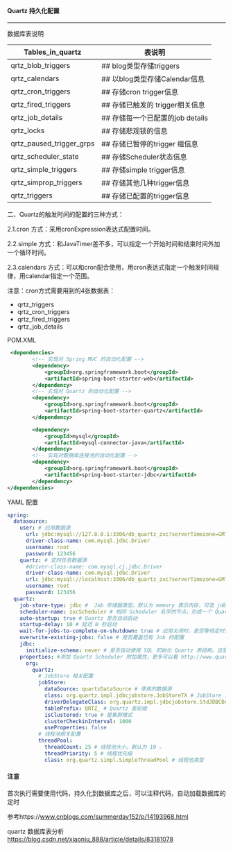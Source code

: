  
 
#### Quartz 持久化配置

---------------------

数据库表说明

| Tables_in_quartz         | 表说明                          |
|--------------------------|--------------------------------|
| qrtz_blob_triggers       |## blog类型存储triggers           |
| qrtz_calendars           |## 以blog类型存储Calendar信息      |
| qrtz_cron_triggers       |## 存储cron trigger信息           |
| qrtz_fired_triggers      |## 存储已触发的 trigger相关信息     |
| qrtz_job_details         |## 存储每一个已配置的job details    |
| qrtz_locks               |## 存储悲观锁的信息                 |
| qrtz_paused_trigger_grps |## 存储已暂停的trigger 组信息       |
| qrtz_scheduler_state     |## 存储Scheduler状态信息           |
| qrtz_simple_triggers     |## 存储simple trigger信息         |
| qrtz_simprop_triggers    |## 存储其他几种trigger信息         |
| qrtz_triggers            |## 存储已配置的trigger信息         |

二、Quartz的触发时间的配置的三种方式：

2.1.cron 方式：采用cronExpression表达式配置时间。

2.2.simple 方式：和JavaTimer差不多，可以指定一个开始时间和结束时间外加一个循环时间。

2.3.calendars 方式：可以和cron配合使用，用cron表达式指定一个触发时间规律，用calendar指定一个范围。


注意：cron方式需要用到的4张数据表：

- qrtz_triggers
- qrtz_cron_triggers
- qrtz_fired_triggers
- qrtz_job_details

POM.XML

```xml
 <dependencies>
        <!-- 实现对 Spring MVC 的自动化配置 -->
        <dependency>
            <groupId>org.springframework.boot</groupId>
            <artifactId>spring-boot-starter-web</artifactId>
        </dependency>
        <!-- 实现对 Quartz 的自动化配置 -->
        <dependency>
            <groupId>org.springframework.boot</groupId>
            <artifactId>spring-boot-starter-quartz</artifactId>
        </dependency>

        <dependency>
            <groupId>mysql</groupId>
            <artifactId>mysql-connector-java</artifactId>
        </dependency>
        <!-- 实现对数据库连接池的自动化配置 -->
        <dependency>
            <groupId>org.springframework.boot</groupId>
            <artifactId>spring-boot-starter-jdbc</artifactId>
        </dependency>
</dependencies>
```

YAML 配置

```yaml
spring:
  datasource:
    user: # 应用数据源
      url: jdbc:mysql://127.0.0.1:3306/db_quartz_zxc?serverTimezone=GMT%2b8&useSSL=false&Unicode=true&characterEncoding=utf8&autoReconnectForPools=true&allowMultiQueries=true&rewriteBatchedStatements=true
      driver-class-name: com.mysql.jdbc.Driver
      username: root
      password: 123456
    quartz: # 定时任务数据源
      #driver-class-name: com.mysql.cj.jdbc.Driver
      driver-class-name: com.mysql.jdbc.Driver
      url: jdbc:mysql://localhost:3306/db_quartz_zxc?serverTimezone=GMT%2b8&useSSL=false&Unicode=true&characterEncoding=utf8&autoReconnectForPools=true&allowMultiQueries=true&rewriteBatchedStatements=true
      username: root
      password: 123456
  quartz:
    job-store-type: jdbc #  Job 存储器类型。默认为 memory 表示内存，可选 jdbc 使用数据库。
    scheduler-name: zxcScheduler # 相同 Scheduler 名字的节点，形成一个 Quartz 集群。默认为 schedulerName
    auto-startup: true # Quartz 是否自动启动
    startup-delay: 10 # 延迟 N 秒启动
    wait-for-jobs-to-complete-on-shutdown: true # 应用关闭时，是否等待定时任务执行完成。默认为 false ，建议设置为 true
    overwrite-existing-jobs: false # 是否覆盖已有 Job 的配置
    jdbc:
      initialize-schema: never # 是否自动使用 SQL 初始化 Quartz 表结构。这里设置成 never ，我们手动创建表结构。always 开发测试环境随便搞,每次会清除数据，生产使用never
    properties: #添加 Quartz Scheduler 附加属性，更多可以看 http://www.quartz-scheduler.org/documentation/2.4.0-SNAPSHOT/configuration.html 文档
      org:
        quartz:
          # JobStore 相关配置
          jobStore:
            dataSource: quartzDataSource # 使用的数据源
            class: org.quartz.impl.jdbcjobstore.JobStoreTX # JobStore 实现类
            driverDelegateClass: org.quartz.impl.jdbcjobstore.StdJDBCDelegate
            tablePrefix: QRTZ_ # Quartz 表前缀
            isClustered: true # 是集群模式
            clusterCheckinInterval: 1000
            useProperties: false
          # 线程池相关配置
          threadPool:
            threadCount: 25 # 线程池大小。默认为 10 。
            threadPriority: 5 # 线程优先级
            class: org.quartz.simpl.SimpleThreadPool # 线程池类型
```

#### 注意

首次执行需要使用代码，持久化到数据库之后，可以注释代码，自动加载数据库的定时







 
 参考https://www.cnblogs.com/summerday152/p/14193968.html
 
 quartz 数据库表分析 https://blog.csdn.net/xiaoniu_888/article/details/83181078